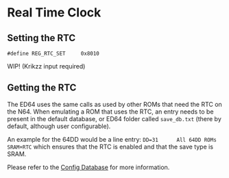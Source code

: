 # Real Time Clock

## Setting the RTC

```
#define REG_RTC_SET     0x8010
```

WIP! (Krikzz input required)

## Getting the RTC
The ED64 uses the same calls as used by other ROMs that need the RTC on the N64.
When emulating a ROM that uses the RTC, an entry needs to be present in the default database, or ED64 folder called `save_db.txt` (there by default, although user configurable).

An example for the 64DD would be a line entry:
`DD=31		All 64DD ROMs SRAM+RTC` which ensures that the RTC is enabled and that the save type is SRAM.

Please refer to the [Config Database](rom_config_database.md) for more information.
